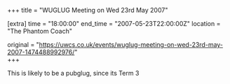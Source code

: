 +++
title = "WUGLUG Meeting on Wed 23rd May 2007"

[extra]
time = "18:00:00"
end_time = "2007-05-23T22:00:00Z"
location = "The Phantom Coach"

original = "https://uwcs.co.uk/events/wuglug-meeting-on-wed-23rd-may-2007-1474488992976/"    
+++

This is likely to be a pubglug, since its Term 3

